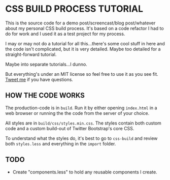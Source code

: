# CSS BUILD PROCESS TUTORIAL

This is the source code for a demo post/screencast/blog post/whatever about my personal CSS build process. It's based on a code refactor I had to do for work and I used it as a test project for my process.

I may or may not do a tutorial for all this...there's some cool stuff in here and the code isn't complicated, but it is very detailed. Maybe too detailed for a straight-forward tutorial.

Maybe into separate tutorials...I dunno.

But everything's under an MIT license so feel free to use it as you see fit. [Tweet me](http://twitter.com/kaidez) if you have questions.

## HOW THE CODE WORKS
The production-code is in `build`. Run it by either opening `index.html` in a web browser or running the the code from the server of your choice.

All styles are in `build/css/styles.min.css`. The styles contain both custom code and a custom build-out of Twitter Bootstrap's core CSS.

To understand what the styles do, it's best to go to `css-build` and review both `styles.less` and everything in the `import` folder.

## TODO

* Create "components.less" to hold any reusable components I create.
